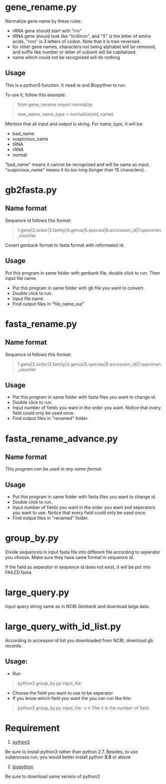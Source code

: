 # gene_rename.py

Normalize gene name by these rules:

- rRNA gene should start with "rrn"
- tRNA gene should look like "trnXnnn", and "X" is the letter of amino acids,
  "nnn" is 3 letters of codon. Note that it is tran-reversed.
-  for other gene names, characters not being alphabet will be removed, and
   suffix like number or letter of subunit will be capitalized.
- name which could not be recognized will do nothing

## Usage

This is a python3 function. It need *re* and *Biopython* to run.

To use it, follow this example:

> from gene_rename import normalize

> new_name, name_type = normalize(old_name)

Mention that all input and output is string. For *name_type*, it will be:

* bad_name
* suspicious_name
* tRNA
* rRNA
* normal

"bad_name" means it cannot be recognized and will be same as input.
"suspicious_name" means it its too long (longer than 15 characters).

# gb2fasta.py

## Name format

Sequence id follows this format:

>  1.gene|2.order|3.family|4.genus|5.species|6.accession_id|7.specimen_voucher

Covert genbank format to fasta format with reformated id.

## Usage

Put this program in same folder with genbank file, double click to run. Then input file name.
- Put this program in same folder with gb file you want to convert.
- Double click to run. 
-  Input file name.
-  Find output files in "file_name_out"

# fasta_rename.py

## Name format

Sequence id follows this format:

>  1.gene|2.order|3.family|4.genus|5.species|6.accession_id|7.specimen_voucher

## Usage

- Put this program in same folder with fasta files you want to change id. 
- Double click to run. 
-  Input number of fields you want in the order you want. Notice that every field could only be used once.
-  Find output files in "renamed" folder.

# fasta_rename_advance.py

## Name format

*This program can be used in any name format.*

## Usage

- Put this program in same folder with fasta files you want to change id. 
- Double click to run. 
-  Input number of fields you want in the order you want and seperators you want to use. Notice that every
field could only be used once.
-  Find output files in "renamed" folder.

# group_by.py

Divide sequences in input fasta file into different file according to
seperator you choose. Make sure they have same format in sequence id.

If the field as seperator in sequence id does not exist, it will be put into
FAILED.fasta.

# large_query.py

Input query string same as in NCBI Genbank and download large data.

# large_query_with_id_list.py

According to accession id list you downloaded from NCBI, download gb records.

## Usage:

- Run
> python3 group_by.py input_file
- Choose the field you want to use to be seperator
- If you know which field you want the you can run like this:
> python3 group_by.py input_file -c n
The n is the number of field.

# Requirement

1. [python3](https://www.python.org/downloads/)

Be sure to install python3 rather than python 2.7. Besides, to use subprocess.run, you would better install python **3.5** or above

2. [biopython](http://biopython.org/wiki/Download)
 
Be sure to download same version of python3
